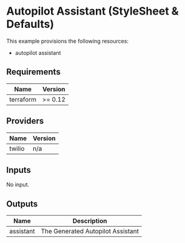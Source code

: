 # Autopilot Assistant (StyleSheet & Defaults)

This example provisions the following resources:

- autopilot assistant

## Requirements

| Name      | Version |
| --------- | ------- |
| terraform | >= 0.12 |

## Providers

| Name   | Version |
| ------ | ------- |
| twilio | n/a     |

## Inputs

No input.

## Outputs

| Name      | Description                       |
| --------- | --------------------------------- |
| assistant | The Generated Autopilot Assistant |
